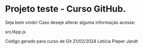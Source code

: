 # Projeto teste - Curso GitHub.

Seja bem vindo!
Caso deseje alterar alguma informação acesse:

src/App.js

Código gerado para curso de Git 21/02/2024
Letícia Pieper Jandt